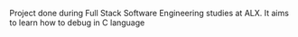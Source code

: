 Project done during Full Stack Software Engineering studies at ALX. It aims to learn how to debug in C language
